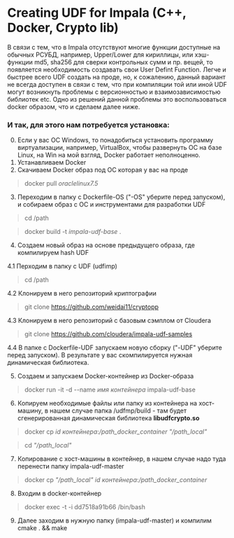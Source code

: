 # Creating UDF for Impala (C++, Docker, Crypto lib)

В связи с тем, что в Impala отсутствуют многие функции доступные на обычных РСУБД, например, Upper/Lower для кириллицы, или хэш-функции md5, sha256 для сверки контрольных сумм и пр. вещей, то появляется необходимость создавать свои User Defint Function. Легче и быстрее всего UDF создать на проде, но, к сожалению, данный вариант не всегда доступен в связи с тем, что при компиляции той или иной UDF могут возникнуть проблемы с версионностью и взаимозависимостью библиотек etc. Одно из решений данной проблемы это воспользоваться docker образом, что и сделаем далее ниже. 

### И так, для этого нам потребуется установка:
0. Если у вас ОС Windows, то понадобиться установить программу виртуализации, например, VirtualBox, чтобы развернуть ОС на базе Linux, на Win на мой взгляд, Docker работает неполноценно.
1. Устанавливаем Docker
2. Скачиваем Docker образ под ОС которая у вас на проде
> docker pull *oraclelinux7.5*
3. Переходим в папку с Dockerfile-OS ("-OS" уберите перед запуском), и собираем образ с ОС и инструментами для разработки UDF
> cd /path

> docker build -t *impala-udf-base* .

4. Создаем новый образ на основе предыдущего образа, где компилируем hash UDF 

4.1 Перходим в папку с UDF (udfimp)
> cd /path

4.2 Клонируем в него репозиторий криптографии
> git clone https://github.com/weidai11/cryptopp

4.3 Клонируем в него репозиторий с базовым сэмплом от Cloudera
> git clone https://github.com/cloudera/impala-udf-samples

4.4 В папке с Dockerfile-UDF запускаем новую сборку ("-UDF" уберите перед запуском). В результате у вас скомпилируется нужная динамическая библиотека.

5. Создаем и запускаем Docker-контейнер из Docker-образа
> docker run -it -d --name *имя контейнера* impala-udf-base
6. Копируем необходимые файлы или папку из контейнера на хост-машину, в нашем случае папка /udfmp/build - там будет сгенерированная динамическая библиотека <b>libudfcrypto.so</b>
> docker cp *id контейнера*:*/path_docker_container* *"/path_local"*

> cd *"/path_local"*

7. Копирование с хост-машины в контейнер, в нашем случае надо туда перенести папку impala-udf-master
> docker cp *"/path_local"* *id контейнера*:*/path_docker_container*
8. Входим в docker-контейнер
> docker exec -t -i dd7518a91b66 /bin/bash
9. Далее заходим в нужную папку (impala-udf-master) и компилим cmake . && make

